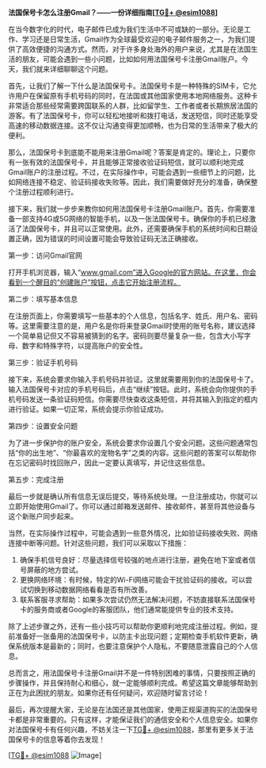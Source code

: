**法国保号卡怎么注册Gmail？——一份详细指南[[TG💪+ @esim1088](https://t.me/s/esim1088)]**

在当今数字化的时代，电子邮件已成为我们生活中不可或缺的一部分。无论是工作、学习还是日常生活，Gmail作为全球最受欢迎的电子邮件服务之一，为我们提供了高效便捷的沟通方式。然而，对于许多身处海外的用户来说，尤其是在法国生活的朋友，可能会遇到一些小问题，比如如何用法国保号卡注册Gmail账户。今天，我们就来详细聊聊这个问题。

首先，让我们了解一下什么是法国保号卡。法国保号卡是一种特殊的SIM卡，它允许用户在保留原有手机号码的同时，在法国或其他国家使用本地网络服务。这种卡非常适合那些经常需要跨国联系的人群，比如留学生、工作者或者长期旅居法国的游客。有了法国保号卡，你可以轻松地接听和拨打电话，发送短信，同时还能享受高速的移动数据连接。这不仅让沟通变得更加顺畅，也为日常的生活带来了极大的便利。

那么，法国保号卡到底能不能用来注册Gmail呢？答案是肯定的。理论上，只要你有一张有效的法国保号卡，并且能够正常接收验证码短信，就可以顺利地完成Gmail账户的注册过程。不过，在实际操作中，可能会遇到一些细节上的问题，比如网络连接不稳定、验证码接收失败等。因此，我们需要做好充分的准备，确保整个注册过程顺利进行。

接下来，我们就一步步来教你如何用法国保号卡注册Gmail账户。首先，你需要准备一部支持4G或5G网络的智能手机，以及一张法国保号卡。确保你的手机已经激活了法国保号卡，并且可以正常使用。此外，还需要确保手机的系统时间和日期设置正确，因为错误的时间设置可能会导致验证码无法正确接收。

第一步：访问Gmail官网

打开手机浏览器，输入“www.gmail.com”进入Google的官方网站。在这里，你会看到一个醒目的“创建账户”按钮，点击它开始注册流程。

第二步：填写基本信息

在注册页面上，你需要填写一些基本的个人信息，包括名字、姓氏、用户名、密码等。这里需要注意的是，用户名是你将来登录Gmail时使用的账号名称，建议选择一个简单易记但又不容易被猜到的名字。密码则要尽量复杂一些，包含大小写字母、数字和特殊字符，以提高账户的安全性。

第三步：验证手机号码

接下来，系统会要求你输入手机号码并验证。这里就需要用到你的法国保号卡了。输入法国保号卡对应的手机号码后，点击“继续”按钮。此时，系统会向你提供的手机号码发送一条验证码短信。你需要尽快查收这条短信，并将其输入到指定的框内进行验证。如果一切正常，系统会提示你验证成功。

第四步：设置安全问题

为了进一步保护你的账户安全，系统会要求你设置几个安全问题。这些问题通常包括“你的出生地”、“你最喜欢的宠物名字”之类的内容。这些问题的答案可以帮助你在忘记密码时找回账户，因此一定要认真填写，并记住这些信息。

第五步：完成注册

最后一步就是确认所有信息无误后提交，等待系统处理。一旦注册成功，你就可以立即开始使用Gmail了。你可以通过邮箱发送邮件、接收邮件，甚至将其他设备与这个新账户同步起来。

当然，在实际操作过程中，可能会遇到一些意外情况，比如验证码接收失败、网络连接中断等问题。针对这些问题，我们可以采取以下措施：

1. 确保手机信号良好：尽量选择信号较强的地点进行注册，避免在地下室或者信号屏蔽的地方尝试。
2. 更换网络环境：有时候，特定的Wi-Fi网络可能会干扰验证码的接收。可以尝试切换到移动数据网络看看是否有所改善。
3. 联系客服寻求帮助：如果多次尝试仍然无法解决问题，不妨直接联系法国保号卡的服务商或者Google的客服团队，他们通常能提供专业的技术支持。

除了上述步骤之外，还有一些小技巧可以帮助你更顺利地完成注册过程。例如，提前准备好一张备用的法国保号卡，以防主卡出现问题；定期检查手机软件更新，确保系统版本是最新的；同时，也要注意保护个人隐私，不要随意泄露自己的个人信息。

总而言之，用法国保号卡注册Gmail并不是一件特别困难的事情，只要按照正确的步骤操作，并且保持耐心和细心，就一定能够顺利完成。希望这篇文章能够帮助到正在为此困扰的朋友。如果你还有任何疑问，欢迎随时留言讨论！

最后，再次提醒大家，无论是在法国还是其他国家，使用正规渠道购买的法国保号卡都是非常重要的。只有这样，才能保证我们的通信安全和个人信息安全。如果你对法国保号卡有任何兴趣，不妨关注一下[TG💪+ @esim1088](https://t.me/s/esim1088)，那里有更多关于法国保号卡的信息等着你去发现！

[[TG💪+ @esim1088](https://t.me/s/esim1088) ![Image](https://i.postimg.cc/4NQfJmqS/Snipaste-2025-05-13-00-14-12.png)]